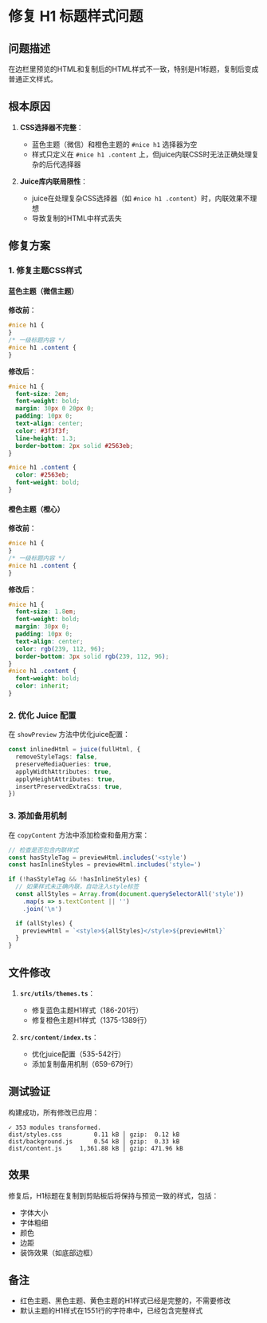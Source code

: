 # 修复 H1 标题样式问题

## 问题描述

在边栏里预览的HTML和复制后的HTML样式不一致，特别是H1标题，复制后变成普通正文样式。

## 根本原因

1. **CSS选择器不完整**：
   - 蓝色主题（微信）和橙色主题的 `#nice h1` 选择器为空
   - 样式只定义在 `#nice h1 .content` 上，但juice内联CSS时无法正确处理复杂的后代选择器

2. **Juice库内联局限性**：
   - juice在处理复杂CSS选择器（如 `#nice h1 .content`）时，内联效果不理想
   - 导致复制的HTML中样式丢失

## 修复方案

### 1. 修复主题CSS样式

#### 蓝色主题（微信主题）
**修改前**：
```css
#nice h1 {
}
/* 一级标题内容 */
#nice h1 .content {
}
```

**修改后**：
```css
#nice h1 {
  font-size: 2em;
  font-weight: bold;
  margin: 30px 0 20px 0;
  padding: 10px 0;
  text-align: center;
  color: #3f3f3f;
  line-height: 1.3;
  border-bottom: 2px solid #2563eb;
}

#nice h1 .content {
  color: #2563eb;
  font-weight: bold;
}
```

#### 橙色主题（橙心）
**修改前**：
```css
#nice h1 {
}
/* 一级标题内容 */
#nice h1 .content {
}
```

**修改后**：
```css
#nice h1 {
  font-size: 1.8em;
  font-weight: bold;
  margin: 30px 0;
  padding: 10px 0;
  text-align: center;
  color: rgb(239, 112, 96);
  border-bottom: 3px solid rgb(239, 112, 96);
}
#nice h1 .content {
  font-weight: bold;
  color: inherit;
}
```

### 2. 优化 Juice 配置

在 `showPreview` 方法中优化juice配置：

```typescript
const inlinedHtml = juice(fullHtml, {
  removeStyleTags: false,
  preserveMediaQueries: true,
  applyWidthAttributes: true,
  applyHeightAttributes: true,
  insertPreservedExtraCss: true,
})
```

### 3. 添加备用机制

在 `copyContent` 方法中添加检查和备用方案：

```typescript
// 检查是否包含内联样式
const hasStyleTag = previewHtml.includes('<style')
const hasInlineStyles = previewHtml.includes('style=')

if (!hasStyleTag && !hasInlineStyles) {
  // 如果样式未正确内联，自动注入style标签
  const allStyles = Array.from(document.querySelectorAll('style'))
    .map(s => s.textContent || '')
    .join('\n')

  if (allStyles) {
    previewHtml = `<style>${allStyles}</style>${previewHtml}`
  }
}
```

## 文件修改

1. **`src/utils/themes.ts`**：
   - 修复蓝色主题H1样式（186-201行）
   - 修复橙色主题H1样式（1375-1389行）

2. **`src/content/index.ts`**：
   - 优化juice配置（535-542行）
   - 添加复制备用机制（659-679行）

## 测试验证

构建成功，所有修改已应用：
```
✓ 353 modules transformed.
dist/styles.css         0.11 kB │ gzip:  0.12 kB
dist/background.js      0.54 kB │ gzip:  0.33 kB
dist/content.js     1,361.88 kB │ gzip: 471.96 kB
```

## 效果

修复后，H1标题在复制到剪贴板后将保持与预览一致的样式，包括：
- 字体大小
- 字体粗细
- 颜色
- 边距
- 装饰效果（如底部边框）

## 备注

- 红色主题、黑色主题、黄色主题的H1样式已经是完整的，不需要修改
- 默认主题的H1样式在1551行的字符串中，已经包含完整样式
